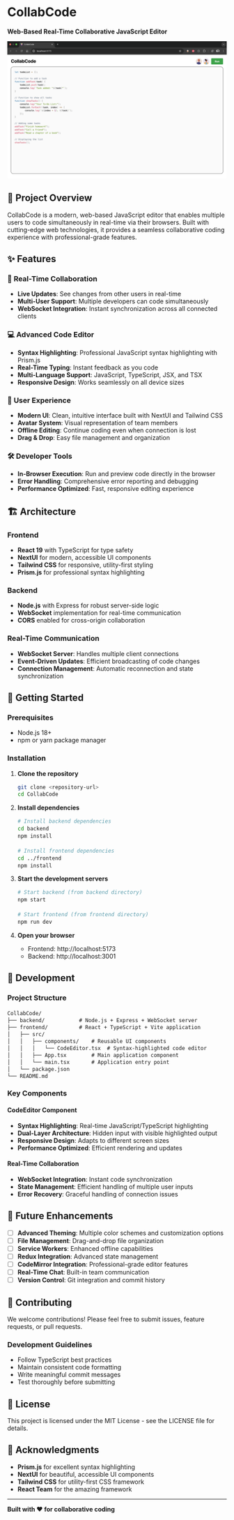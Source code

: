 # CollabCode

**Web-Based Real-Time Collaborative JavaScript Editor**

![CollabCode Screenshot](image.png)

## 🚀 Project Overview

CollabCode is a modern, web-based JavaScript editor that enables multiple users to code simultaneously in real-time via their browsers. Built with cutting-edge web technologies, it provides a seamless collaborative coding experience with professional-grade features.

## ✨ Features

### 🔄 **Real-Time Collaboration**

- **Live Updates**: See changes from other users in real-time
- **Multi-User Support**: Multiple developers can code simultaneously
- **WebSocket Integration**: Instant synchronization across all connected clients

### 💻 **Advanced Code Editor**

- **Syntax Highlighting**: Professional JavaScript syntax highlighting with Prism.js
- **Real-Time Typing**: Instant feedback as you code
- **Multi-Language Support**: JavaScript, TypeScript, JSX, and TSX
- **Responsive Design**: Works seamlessly on all device sizes

### 🎨 **User Experience**

- **Modern UI**: Clean, intuitive interface built with NextUI and Tailwind CSS
- **Avatar System**: Visual representation of team members
- **Offline Editing**: Continue coding even when connection is lost
- **Drag & Drop**: Easy file management and organization

### 🛠 **Developer Tools**

- **In-Browser Execution**: Run and preview code directly in the browser
- **Error Handling**: Comprehensive error reporting and debugging
- **Performance Optimized**: Fast, responsive editing experience

## 🏗 Architecture

### **Frontend**

- **React 19** with TypeScript for type safety
- **NextUI** for modern, accessible UI components
- **Tailwind CSS** for responsive, utility-first styling
- **Prism.js** for professional syntax highlighting

### **Backend**

- **Node.js** with Express for robust server-side logic
- **WebSocket** implementation for real-time communication
- **CORS** enabled for cross-origin collaboration

### **Real-Time Communication**

- **WebSocket Server**: Handles multiple client connections
- **Event-Driven Updates**: Efficient broadcasting of code changes
- **Connection Management**: Automatic reconnection and state synchronization

## 🚀 Getting Started

### **Prerequisites**

- Node.js 18+
- npm or yarn package manager

### **Installation**

1. **Clone the repository**

   ```bash
   git clone <repository-url>
   cd CollabCode
   ```

2. **Install dependencies**

   ```bash
   # Install backend dependencies
   cd backend
   npm install

   # Install frontend dependencies
   cd ../frontend
   npm install
   ```

3. **Start the development servers**

   ```bash
   # Start backend (from backend directory)
   npm start

   # Start frontend (from frontend directory)
   npm run dev
   ```

4. **Open your browser**

   - Frontend: http://localhost:5173
   - Backend: http://localhost:3001

## 🔧 Development

### **Project Structure**

```
CollabCode/
├── backend/           # Node.js + Express + WebSocket server
├── frontend/          # React + TypeScript + Vite application
│   ├── src/
│   │   ├── components/    # Reusable UI components
│   │   │   └── CodeEditor.tsx  # Syntax-highlighted code editor
│   │   ├── App.tsx        # Main application component
│   │   └── main.tsx       # Application entry point
│   └── package.json
└── README.md
```

### **Key Components**

#### **CodeEditor Component**

- **Syntax Highlighting**: Real-time JavaScript/TypeScript highlighting
- **Dual-Layer Architecture**: Hidden input with visible highlighted output
- **Responsive Design**: Adapts to different screen sizes
- **Performance Optimized**: Efficient rendering and updates

#### **Real-Time Collaboration**

- **WebSocket Integration**: Instant code synchronization
- **State Management**: Efficient handling of multiple user inputs
- **Error Recovery**: Graceful handling of connection issues

## 🌟 Future Enhancements

- [ ] **Advanced Theming**: Multiple color schemes and customization options
- [ ] **File Management**: Drag-and-drop file organization
- [ ] **Service Workers**: Enhanced offline capabilities
- [ ] **Redux Integration**: Advanced state management
- [ ] **CodeMirror Integration**: Professional-grade editor features
- [ ] **Real-Time Chat**: Built-in team communication
- [ ] **Version Control**: Git integration and commit history

## 🤝 Contributing

We welcome contributions! Please feel free to submit issues, feature requests, or pull requests.

### **Development Guidelines**

- Follow TypeScript best practices
- Maintain consistent code formatting
- Write meaningful commit messages
- Test thoroughly before submitting

## 📄 License

This project is licensed under the MIT License - see the LICENSE file for details.

## 🙏 Acknowledgments

- **Prism.js** for excellent syntax highlighting
- **NextUI** for beautiful, accessible UI components
- **Tailwind CSS** for utility-first CSS framework
- **React Team** for the amazing framework

---

**Built with ❤️ for collaborative coding**
